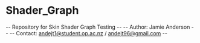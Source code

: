 # Shader_Graph
-- Repository for Skin Shader Graph Testing --
-- Author: Jamie Anderson --
-- Contact: andejt1@student.op.ac.nz / andejt96@gmail.com --
